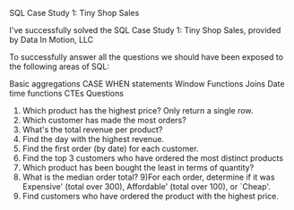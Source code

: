 SQL Case Study 1: Tiny Shop Sales

I've successfully solved the SQL Case Study 1: Tiny Shop Sales, provided by Data In Motion, LLC

To successfully answer all the questions we should have been exposed to the following areas of SQL:

Basic aggregations CASE WHEN statements Window Functions Joins Date time functions CTEs Questions

1) Which product has the highest price? Only return a single row.
2) Which customer has made the most orders?
3) What's the total revenue per product?
4) Find the day with the highest revenue.
5) Find the first order (by date) for each customer.
6) Find the top 3 customers who have ordered the most distinct products
7) Which product has been bought the least in terms of quantity?
8) What is the median order total?
9)For each order, determine if it was Expensive' (total over 300), Affordable' (total over 100), or `Cheap'.
10) Find customers who have ordered the product with the highest price.
